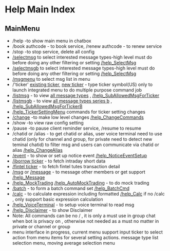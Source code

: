 # Help Main Index 

## MainMenu
   * /help -to show main menu in chatbox
   * /book authcode - to book service, /renew authcode - to renew service
   * /stop -to stop service, delete all config
   * [/selectmsg](/docs/help/SelectMsg.md) to select interested message types-high level must do before doing any other filtering or setting [/help_SelectMsg](/docs/help/SelectMsg.md)
   * [/selectmsgb](/docs/help/SelectMsgB.md) to select interested message types-high level must do before doing any other filtering or setting [/help_SelectMsg](/docs/help/SelectMsgB.md)   
   * [/msgmenu](/img/docs/msgmenu.png)   to select msg list in menu 
   * /'ticker'   [existing ticker](/img/docs/tickermenue.png), [new ticker](/img/docs/tickermenun.png) - type ticker symbol(US) only to launch integrated menu to do multiple purpose command job
   * [/listmsg](/docs/help/MsgList.md)  - to view [all message types](/docs/help/MsgList.md)  ,  [/help_SubAllowedMsgForTicker](/docs/help/SubAllowedMsgForTicker.md)
   * [/listmsgb](/docs/help/MsgListB.md)  - to view [all message types series b](/docs/help/MsgListB.md)  ,  [/help_SubAllowedMsgForTickerB](/docs/help/SubAllowedMsgForTickerB.md)
   * [/help_TickerSettingMenu](/docs/help/TickerSetting.md)  commands for ticker setting changes
   * [/change](/docs/help/ChangeCommand.md) -to make low level changes  [/help_ChangeCommands](/docs/help/ChangeCommand.md)
   * /show -to view raw config setting
   * /pause -to pause client reminder service, /resume to resume 
   * /chatid  or /alias - to get chatid or alias, user voice terminal need to use chatid (only for channel and group, for private need to detect new teminal chatid) to filter msg and users can communicate via chatid or alias  [/help_ChangeAlias](/docs/help/ChangeAlias.md)
   * [/event](/docs/help/NoticeEventSetup.md)  - to show or set up notice event  [/help_NoticeEventSetup](/docs/help/NoticeEventSetup.md)
   * [/iborrow ticker](/docs/help/iborrow.md) - to fetch intraday short data
   * [/fintel ticker](/docs/help/fintel.md) - to fetch fintel tutes transaction detail
   * [/msg](/docs/help/Message.md) or [/message](/docs/help/Message.md) - to message other members or get support [/help_Message](/docs/help/Message.md)
   * [/help_MockTrading](/docs/help/MockTrading.md)   [/help_AutoMockTrading](/docs/help/MockTrading.md#automocktrading) - to do mock trading
   * [/batch](/docs/help/BatchCmd.md)  - to form a batch command set [/help_BatchCmd](/docs/help/BatchCmd.md) 
   * [/calc](/docs/help/calc.md) - to calculate expression including formatted [/help_Calc](/docs/help/calc.md) if no /calc , only support basic expression calculation
   * [/help_VoiceTerminal](/docs/install#d-download-the-voice-terminal-python-source-code-and-config-no-relaybased-on-c) - to setup voice terminal to read msg
   * [/help_Disclaimer](/docs/disclaimer.md) - to show Disclaimer
   * Note: All commands can be no / , it is only a must use in group chat when bot is privacy on , otherwise not needed as a must no matter in private or channel or group 
   * menu interface in progress, current menu support input ticker to select action from menu items for several setting actions. message type list selection menu, moving average selection menu
   